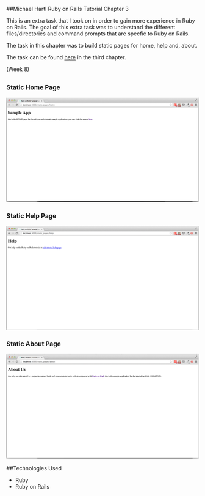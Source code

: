 ##Michael Hartl Ruby on Rails Tutorial Chapter 3

This is an extra task that I took on in order to gain more experience in Ruby on Rails. The goal of this extra task was to understand the different files/directories and command prompts that are specfic to Ruby on Rails.

The task in this chapter was to build static pages for home, help and, about.

The task can be found [here](http://railstutorial.org/) in the third chapter.

(Week 8)

## 

### Static Home Page
![screenshot](app/assets/images/home.png)

### Static Help Page
![screenshot](app/assets/images/help.png)

### Static About Page
![screenshot](app/assets/images/about.png)


##Technologies Used
- Ruby
- Ruby on Rails
